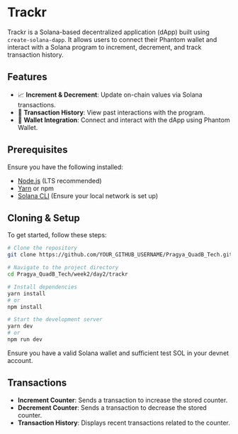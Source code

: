 # Trackr

Trackr is a Solana-based decentralized application (dApp) built using `create-solana-dapp`. It allows users to connect their Phantom wallet and interact with a Solana program to increment, decrement, and track transaction history.

## Features

- 📈 **Increment & Decrement**: Update on-chain values via Solana transactions.
- 📜 **Transaction History**: View past interactions with the program.
- 🔐 **Wallet Integration**: Connect and interact with the dApp using Phantom Wallet.

## Prerequisites

Ensure you have the following installed:

- [Node.js](https://nodejs.org/) (LTS recommended)
- [Yarn](https://yarnpkg.com/) or npm
- [Solana CLI](https://docs.solana.com/cli/install-solana-cli) (Ensure your local network is set up)

## Cloning & Setup

To get started, follow these steps:

```sh
# Clone the repository
git clone https://github.com/YOUR_GITHUB_USERNAME/Pragya_QuadB_Tech.git

# Navigate to the project directory
cd Pragya_QuadB_Tech/week2/day2/trackr

# Install dependencies
yarn install
# or
npm install

# Start the development server
yarn dev
# or
npm run dev
```
Ensure you have a valid Solana wallet and sufficient test SOL in your devnet account.

## Transactions

- **Increment Counter**: Sends a transaction to increase the stored counter.
- **Decrement Counter**: Sends a transaction to decrease the stored counter.
- **Transaction History**: Displays recent transactions related to the counter.
